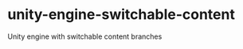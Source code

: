 unity-engine-switchable-content
===============================

Unity engine with switchable content branches
